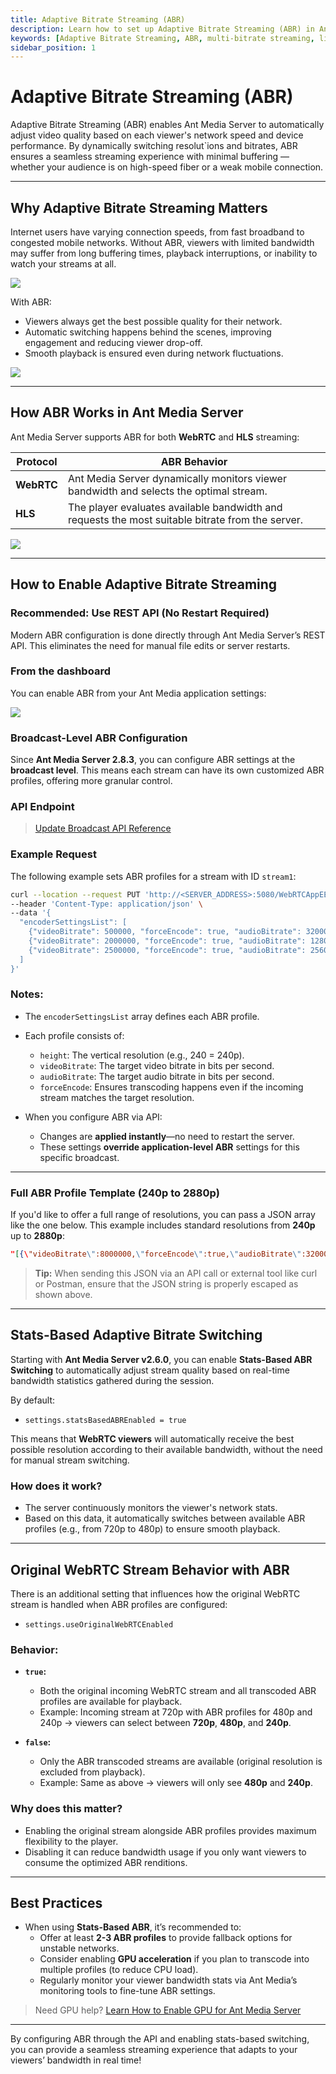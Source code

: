 ```yaml
---
title: Adaptive Bitrate Streaming (ABR)
description: Learn how to set up Adaptive Bitrate Streaming (ABR) in Ant Media Server using the REST API. Provide a smooth playback experience for all users, regardless of their network conditions.
keywords: [Adaptive Bitrate Streaming, ABR, multi-bitrate streaming, live stream quality switching, Ant Media Server API, Ant Media Server ABR setup, WebRTC ABR, HLS ABR]
sidebar_position: 1
---
```


# Adaptive Bitrate Streaming (ABR)

Adaptive Bitrate Streaming (ABR) enables Ant Media Server to automatically adjust video quality based on each viewer's network speed and device performance. By dynamically switching resolut`ions and bitrates, ABR ensures a seamless streaming experience with minimal buffering — whether your audience is on high-speed fiber or a weak mobile connection.

---

## Why Adaptive Bitrate Streaming Matters

Internet users have varying connection speeds, from fast broadband to congested mobile networks. Without ABR, viewers with limited bandwidth may suffer from long buffering times, playback interruptions, or inability to watch your streams at all.

![](@site/static/img/buffering.jpg)

With ABR:
- Viewers always get the best possible quality for their network.
- Automatic switching happens behind the scenes, improving engagement and reducing viewer drop-off.
- Smooth playback is ensured even during network fluctuations.

![](@site/static/img/AP658325161480_131.jpg)

---

## How ABR Works in Ant Media Server

Ant Media Server supports ABR for both **WebRTC** and **HLS** streaming:

| Protocol | ABR Behavior |
|----------|--------------|
| **WebRTC** | Ant Media Server dynamically monitors viewer bandwidth and selects the optimal stream. |
| **HLS** | The player evaluates available bandwidth and requests the most suitable bitrate from the server. |

![](@site/static/img/HLSsegmentedvideodelivery.png)

---

## How to Enable Adaptive Bitrate Streaming

### Recommended: Use REST API (No Restart Required)

Modern ABR configuration is done directly through Ant Media Server’s REST API. This eliminates the need for manual file edits or server restarts.

### From the dashboard

You can enable ABR from your Ant Media application settings:

![](@site/static/img/adaptive-streaming/dashboardABR.png)

### Broadcast-Level ABR Configuration

Since **Ant Media Server 2.8.3**, you can configure ABR settings at the **broadcast level**. This means each stream can have its own customized ABR profiles, offering more granular control.

### API Endpoint

> [Update Broadcast API Reference](https://antmedia.io/rest/#/BroadcastRestService/updateBroadcast)

### Example Request

The following example sets ABR profiles for a stream with ID `stream1`:

```bash
curl --location --request PUT 'http://<SERVER_ADDRESS>:5080/WebRTCAppEE/rest/v2/broadcasts/stream1' \
--header 'Content-Type: application/json' \
--data '{
  "encoderSettingsList": [
    {"videoBitrate": 500000, "forceEncode": true, "audioBitrate": 32000, "height": 240},
    {"videoBitrate": 2000000, "forceEncode": true, "audioBitrate": 128000, "height": 720},
    {"videoBitrate": 2500000, "forceEncode": true, "audioBitrate": 256000, "height": 1080}
  ]
}'
```

### Notes:
- The `encoderSettingsList` array defines each ABR profile.
- Each profile consists of:
  - `height`: The vertical resolution (e.g., 240 = 240p).
  - `videoBitrate`: The target video bitrate in bits per second.
  - `audioBitrate`: The target audio bitrate in bits per second.
  - `forceEncode`: Ensures transcoding happens even if the incoming stream matches the target resolution.

- When you configure ABR via API:
  - Changes are **applied instantly**—no need to restart the server.
  - These settings **override application-level ABR** settings for this specific broadcast.

---

### Full ABR Profile Template (240p to 2880p)

If you'd like to offer a full range of resolutions, you can pass a JSON array like the one below. This example includes standard resolutions from **240p** up to **2880p**:

```json
"[{\"videoBitrate\":8000000,\"forceEncode\":true,\"audioBitrate\":320000,\"height\":2880},{\"videoBitrate\":6000000,\"forceEncode\":true,\"audioBitrate\":256000,\"height\":2160},{\"videoBitrate\":2500000,\"forceEncode\":true,\"audioBitrate\":256000,\"height\":1080},{\"videoBitrate\":2000000,\"forceEncode\":true,\"audioBitrate\":128000,\"height\":720},{\"videoBitrate\":1800000,\"forceEncode\":true,\"audioBitrate\":96000,\"height\":640},{\"videoBitrate\":1500000,\"forceEncode\":true,\"audioBitrate\":96000,\"height\":540},{\"videoBitrate\":1000000,\"forceEncode\":true,\"audioBitrate\":96000,\"height\":480},{\"videoBitrate\":800000,\"forceEncode\":true,\"audioBitrate\":64000,\"height\":360},{\"videoBitrate\":500000,\"forceEncode\":true,\"audioBitrate\":32000,\"height\":240}]"
```

> **Tip:** When sending this JSON via an API call or external tool like curl or Postman, ensure that the JSON string is properly escaped as shown above.

---

## Stats-Based Adaptive Bitrate Switching

Starting with **Ant Media Server v2.6.0**, you can enable **Stats-Based ABR Switching** to automatically adjust stream quality based on real-time bandwidth statistics gathered during the session.

By default:
- `settings.statsBasedABREnabled = true`

This means that **WebRTC viewers** will automatically receive the best possible resolution according to their available bandwidth, without the need for manual stream switching.

### How does it work?

- The server continuously monitors the viewer's network stats.
- Based on this data, it automatically switches between available ABR profiles (e.g., from 720p to 480p) to ensure smooth playback.

---

## Original WebRTC Stream Behavior with ABR

There is an additional setting that influences how the original WebRTC stream is handled when ABR profiles are configured:

- `settings.useOriginalWebRTCEnabled`

### Behavior:
- **`true`:**
  - Both the original incoming WebRTC stream and all transcoded ABR profiles are available for playback.
  - Example: Incoming stream at 720p with ABR profiles for 480p and 240p → viewers can select between **720p**, **480p**, and **240p**.
  
- **`false`:**
  - Only the ABR transcoded streams are available (original resolution is excluded from playback).
  - Example: Same as above → viewers will only see **480p** and **240p**.

### Why does this matter?

- Enabling the original stream alongside ABR profiles provides maximum flexibility to the player.
- Disabling it can reduce bandwidth usage if you only want viewers to consume the optimized ABR renditions.

---

## Best Practices

- When using **Stats-Based ABR**, it’s recommended to:
  - Offer at least **2-3 ABR profiles** to provide fallback options for unstable networks.
  - Consider enabling **GPU acceleration** if you plan to transcode into multiple profiles (to reduce CPU load).
  - Regularly monitor your viewer bandwidth stats via Ant Media’s monitoring tools to fine-tune ABR settings.

> Need GPU help? [Learn How to Enable GPU for Ant Media Server](/guides/advanced-usage/using-nvidia-gpu/)

---

By configuring ABR through the API and enabling stats-based switching, you can provide a seamless streaming experience that adapts to your viewers’ bandwidth in real time!